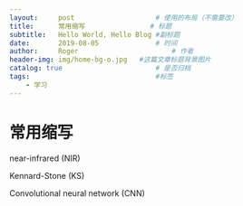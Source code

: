 ```yaml
---
layout:     post   				    # 使用的布局（不需要改）
title:      常用缩写 				# 标题 
subtitle:   Hello World, Hello Blog #副标题
date:       2019-08-05 				# 时间
author:     Roger 						# 作者
header-img: img/home-bg-o.jpg 	#这篇文章标题背景图片
catalog: true 						# 是否归档
tags:								#标签
    - 学习
---
```

# 常用缩写
near-infrared (NIR)

Kennard-Stone (KS)

Convolutional neural network (CNN)

